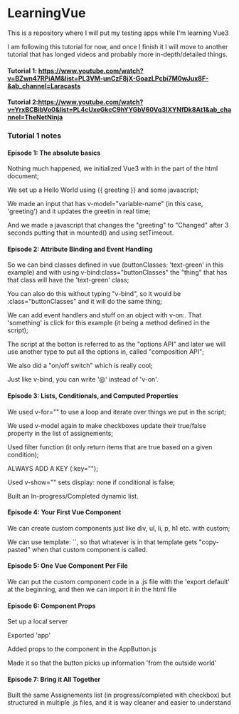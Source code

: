 # LearningVue
This is a repository where I will put my testing apps while I'm learning Vue3

I am following this tutorial for now, and once I finish it I will move to another tutorial
that has longed videos and probably more in-depth/detailed things.

#### Tutorial 1: https://www.youtube.com/watch?v=BZwn47RPiAM&list=PL3VM-unCzF8jX-GoazLPcbi7M0wJux8F-&ab_channel=Laracasts
#### Tutorial 2:https://www.youtube.com/watch?v=YrxBCBibVo0&list=PL4cUxeGkcC9hYYGbV60Vq3IXYNfDk8At1&ab_channel=TheNetNinja

### Tutorial 1 notes


#### Episode 1: The absolute basics

Nothing much happened, we initialized Vue3 with <script></script> in the <head> part of the html document;
  
We set up a Hello World using {{ greeting }} and some javascript;
  
We made an input that has v-model="variable-name" (in this case, 'greeting') and it updates the greetin in real time;
  
And we made a javascript that changes the "greeting" to "Changed" after 3 seconds putting that in mounted() and using setTimeout.

#### Episode 2: Attribute Binding and Event Handling

So we can bind classes defined in vue (buttonClasses: 'text-green' in this example) and with using v-bind:class="buttonClasses" 
the "thing" that has that class will have the 'text-green' class; 
  
You can also do this without typing "v-bind", so it would be :class="buttonClasses" and it will do the same thing;
  
We can add event handlers and stuff on an object with v-on:<something>. That 'something' is click for this example (it being a method defined in the script); 
  
The script at the botton is referred to as the "options API" and later we will use another type to put all the options in, called "composition API"; 
  
We also did a "on/off switch" which is really cool; 
  
Just like v-bind, you can write '@' instead of 'v-on'. 

  
#### Episode 3: Lists, Conditionals, and Computed Properties

We used v-for="<for loop here>" to use a loop and iterate over things we put in the script; 
  
We used v-model again to make checkboxes update their true/false property in the list of assignements; 
  
Used filter function (it only return items that are true based on a given condition); 
  
ALWAYS ADD A KEY (:key="<smth here>"); 
  
Used v-show="<conditional here>" sets display: none if conditional is false; 
  
Built an In-progress/Completed dynamic list. 

  
#### Episode 4: Your First Vue Component

We can create custom components just like div, ul, li, p, h1 etc. with custom;
  
We can use template: ``, so that whatever is in that template gets "copy-pasted" when that custom component is called.
  

#### Episode 5: One Vue Component Per File

We can put the custom component code in a .js file with the 'export default' at the beginning, and then we can import it in the html file

#### Episode 6: Component Props

Set up a local server

Exported 'app'

Added props to the component in the AppButton.js

Made it so that the button picks up information 'from the outside world'

#### Episode 7: Bring it All Together

Built the same Assignements list (in progress/completed with checkbox) but structured in multiple .js files, and it is way cleaner and easier to understand

